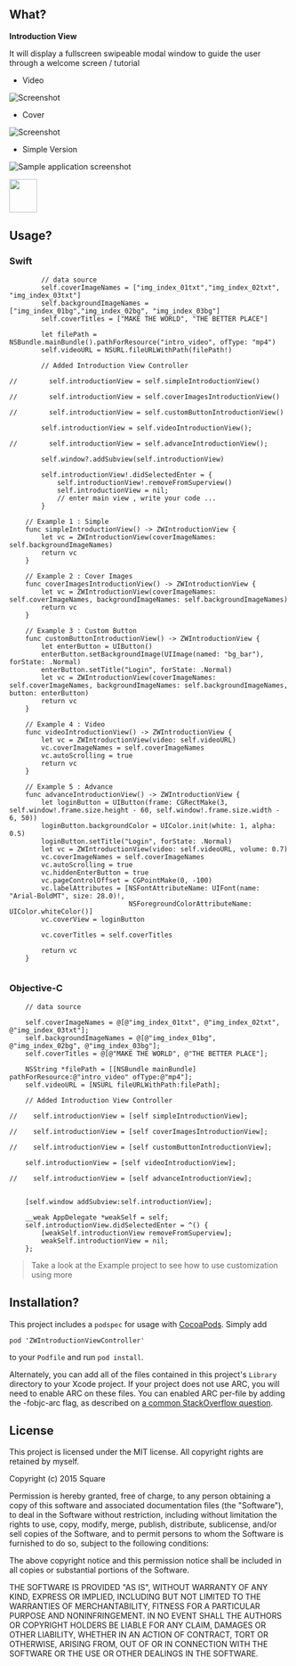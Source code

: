 What?
-----
**Introduction View**

It will display a fullscreen swipeable modal window to guide the user through a welcome screen / tutorial


- Video

![Screenshot](https://github.com/squarezw/ZWIntroductionViewController/blob/master/video.gif)

- Cover

![Screenshot](https://github.com/squarezw/ZWIntroductionViewController/blob/master/screenshot.gif)


- Simple Version

![Sample application screenshot](https://github.com/squarezw/ZWIntroductionViewController/blob/master/simple.gif "Screenshot of sample application on iPhone")

<a href='https://appetize.io/embed/29xabc89e2u0j8uh3y0dkkk0yg' alt='Live demo'>
    <img width="50" height="60" src="demo.png"/>
</a>


Usage?
----

### Swift


```
        // data source
        self.coverImageNames = ["img_index_01txt","img_index_02txt", "img_index_03txt"]
        self.backgroundImageNames = ["img_index_01bg","img_index_02bg", "img_index_03bg"]
        self.coverTitles = ["MAKE THE WORLD", "THE BETTER PLACE"]
        
        let filePath = NSBundle.mainBundle().pathForResource("intro_video", ofType: "mp4")
        self.videoURL = NSURL.fileURLWithPath(filePath!)
        
        // Added Introduction View Controller
        
//        self.introductionView = self.simpleIntroductionView()
        
//        self.introductionView = self.coverImagesIntroductionView()
        
//        self.introductionView = self.customButtonIntroductionView()
        
        self.introductionView = self.videoIntroductionView();
        
//        self.introductionView = self.advanceIntroductionView();
        
        self.window?.addSubview(self.introductionView)
        
        self.introductionView!.didSelectedEnter = {
            self.introductionView!.removeFromSuperview()
            self.introductionView = nil;
            // enter main view , write your code ...
        }
        
    // Example 1 : Simple
    func simpleIntroductionView() -> ZWIntroductionView {
        let vc = ZWIntroductionView(coverImageNames: self.backgroundImageNames)
        return vc
    }

    // Example 2 : Cover Images
    func coverImagesIntroductionView() -> ZWIntroductionView {
        let vc = ZWIntroductionView(coverImageNames: self.coverImageNames, backgroundImageNames: self.backgroundImageNames)
        return vc
    }
    
    // Example 3 : Custom Button
    func customButtonIntroductionView() -> ZWIntroductionView {
        let enterButton = UIButton()
        enterButton.setBackgroundImage(UIImage(named: "bg_bar"), forState: .Normal)
        enterButton.setTitle("Login", forState: .Normal)
        let vc = ZWIntroductionView(coverImageNames: self.coverImageNames, backgroundImageNames: self.backgroundImageNames, button: enterButton)
        return vc
    }
    
    // Example 4 : Video
    func videoIntroductionView() -> ZWIntroductionView {
        let vc = ZWIntroductionView(video: self.videoURL)
        vc.coverImageNames = self.coverImageNames
        vc.autoScrolling = true
        return vc
    }
    
    // Example 5 : Advance
    func advanceIntroductionView() -> ZWIntroductionView {
        let loginButton = UIButton(frame: CGRectMake(3, self.window!.frame.size.height - 60, self.window!.frame.size.width - 6, 50))
        loginButton.backgroundColor = UIColor.init(white: 1, alpha: 0.5)
        loginButton.setTitle("Login", forState: .Normal)
        let vc = ZWIntroductionView(video: self.videoURL, volume: 0.7)
        vc.coverImageNames = self.coverImageNames
        vc.autoScrolling = true
        vc.hiddenEnterButton = true
        vc.pageControlOffset = CGPointMake(0, -100)
        vc.labelAttributes = [NSFontAttributeName: UIFont(name: "Arial-BoldMT", size: 28.0)!,
                              NSForegroundColorAttributeName: UIColor.whiteColor()]
        vc.coverView = loginButton
        
        vc.coverTitles = self.coverTitles
        
        return vc
    }
            
```

### Objective-C

```
	// data source

    self.coverImageNames = @[@"img_index_01txt", @"img_index_02txt", @"img_index_03txt"];
    self.backgroundImageNames = @[@"img_index_01bg", @"img_index_02bg", @"img_index_03bg"];
    self.coverTitles = @[@"MAKE THE WORLD", @"THE BETTER PLACE"];

    NSString *filePath = [[NSBundle mainBundle] pathForResource:@"intro_video" ofType:@"mp4"];
    self.videoURL = [NSURL fileURLWithPath:filePath];

    // Added Introduction View Controller
    
//    self.introductionView = [self simpleIntroductionView];
    
//    self.introductionView = [self coverImagesIntroductionView];
    
//    self.introductionView = [self customButtonIntroductionView];
    
    self.introductionView = [self videoIntroductionView];
    
//    self.introductionView = [self advanceIntroductionView];

    
    [self.window addSubview:self.introductionView];
    
    __weak AppDelegate *weakSelf = self;
    self.introductionView.didSelectedEnter = ^() {
        [weakSelf.introductionView removeFromSuperview];
        weakSelf.introductionView = nil;
    };
```

> Take a look at the Example project to see how to use customization using more

Installation?
-------------

This project includes a `podspec` for usage with [CocoaPods](http://http://cocoapods.org/). Simply add

    pod 'ZWIntroductionViewController'

to your `Podfile` and run `pod install`.

Alternately, you can add all of the files contained in this project's `Library` directory to your Xcode project. If your project does not use ARC, you will need to enable ARC on these files. You can enabled ARC per-file by adding the -fobjc-arc flag, as described on [a common StackOverflow question](http://stackoverflow.com/questions/6646052/how-can-i-disable-arc-for-a-single-file-in-a-project).

License
-------

This project is licensed under the MIT license. All copyright rights are retained by myself.

Copyright (c) 2015 Square

Permission is hereby granted, free of charge, to any person obtaining a copy
of this software and associated documentation files (the "Software"), to deal
in the Software without restriction, including without limitation the rights
to use, copy, modify, merge, publish, distribute, sublicense, and/or sell
copies of the Software, and to permit persons to whom the Software is
furnished to do so, subject to the following conditions:

The above copyright notice and this permission notice shall be included in
all copies or substantial portions of the Software.

THE SOFTWARE IS PROVIDED "AS IS", WITHOUT WARRANTY OF ANY KIND, EXPRESS OR
IMPLIED, INCLUDING BUT NOT LIMITED TO THE WARRANTIES OF MERCHANTABILITY,
FITNESS FOR A PARTICULAR PURPOSE AND NONINFRINGEMENT. IN NO EVENT SHALL THE
AUTHORS OR COPYRIGHT HOLDERS BE LIABLE FOR ANY CLAIM, DAMAGES OR OTHER
LIABILITY, WHETHER IN AN ACTION OF CONTRACT, TORT OR OTHERWISE, ARISING FROM,
OUT OF OR IN CONNECTION WITH THE SOFTWARE OR THE USE OR OTHER DEALINGS IN
THE SOFTWARE.
